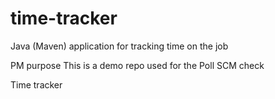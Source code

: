 # time-tracker
Java (Maven) application for tracking time on the job

PM purpose
This is a demo repo used for the Poll SCM check

Time tracker
